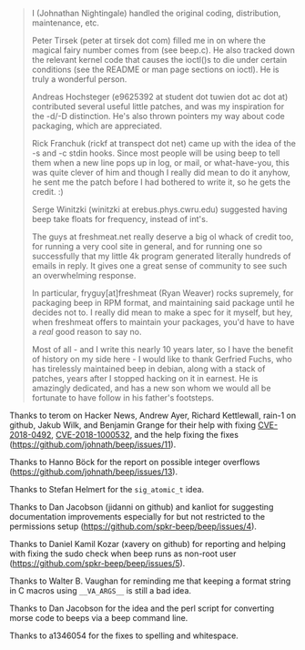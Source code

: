 
> I (Johnathan Nightingale) handled the original coding, distribution,
> maintenance, etc.
>
> Peter Tirsek (peter at tirsek dot com) filled me in on where the magical
> fairy number comes from (see beep.c).  He also tracked down the relevant
> kernel code that causes the ioctl()s to die under certain conditions
> (see the README or man page sections on ioctl).  He is truly a wonderful
> person.
>
> Andreas Hochsteger (e9625392 at student dot tuwien dot ac dot at) contributed
> several useful little patches, and was my inspiration for the -d/-D
> distinction.  He's also thrown pointers my way about code packaging, which
> are appreciated.
>
> Rick Franchuk (rickf at transpect dot net) came up with the idea of the -s and
> -c stdin hooks.  Since most people will be using beep to tell them when a new
> line pops up in log, or mail, or what-have-you, this was quite clever of him
> and though I really did mean to do it anyhow, he sent me the patch before I had
> bothered to write it, so he gets the credit.  :)
>
> Serge Winitzki (winitzki at erebus.phys.cwru.edu) suggested having beep take
> floats for frequency, instead of int's.
>
> The guys at freshmeat.net really deserve a big ol whack of credit too, for
> running a very cool site in general, and for running one so successfully that
> my little 4k program generated literally hundreds of emails in reply.  It gives
> one a great sense of community to see such an overwhelming response.
>
> In particular, fryguy[at]freshmeat (Ryan Weaver) rocks supremely, for packaging
> beep in RPM format, and maintaining said package until he decides not to.  I
> really did mean to make a spec for it myself, but hey, when freshmeat offers to
> maintain your packages, you'd have to have a *real* good reason to say no.
>
> Most of all - and I write this nearly 10 years later, so I have the benefit of
> history on my side here - I would like to thank Gerfried Fuchs, who has tirelessly
> maintained beep in debian, along with a stack of patches, years after I stopped
> hacking on it in earnest. He is amazingly dedicated, and has a new son whom we
> would all be fortunate to have follow in his father's footsteps.

Thanks to terom on Hacker News, Andrew Ayer, Richard Kettlewall,
rain-1 on github, Jakub Wilk, and Benjamin Grange for their help with
fixing
[CVE-2018-0492](https://cve.mitre.org/cgi-bin/cvename.cgi?name=CVE-2018-0492),
[CVE-2018-1000532](https://cve.mitre.org/cgi-bin/cvename.cgi?name=CVE-2018-1000532),
and the help fixing the fixes (https://github.com/johnath/beep/issues/11).

Thanks to Hanno Böck for the report on possible integer overflows
(https://github.com/johnath/beep/issues/13).

Thanks to Stefan Helmert for the `sig_atomic_t` idea.

Thanks to Dan Jacobson (jidanni on github) and kanliot for suggesting
documentation improvements especially for but not restricted to the
permissions setup (https://github.com/spkr-beep/beep/issues/4).

Thanks to Daniel Kamil Kozar (xavery on github) for reporting and
helping with fixing the sudo check when beep runs as non-root user
(https://github.com/spkr-beep/beep/issues/5).

Thanks to Walter B. Vaughan for reminding me that keeping a format
string in C macros using `__VA_ARGS__` is still a bad idea.

Thanks to Dan Jacobson for the idea and the perl script for converting
morse code to beeps via a beep command line.

Thanks to a1346054 for the fixes to spelling and whitespace.
